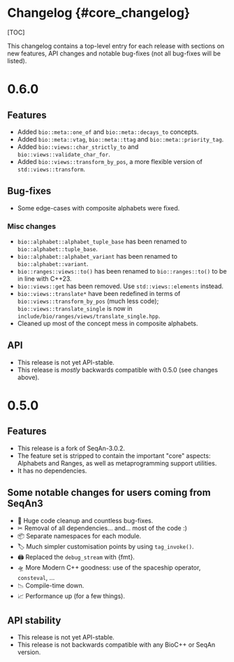 # Changelog {#core_changelog}

[TOC]

This changelog contains a top-level entry for each release with sections on new features, API changes and notable
bug-fixes (not all bug-fixes will be listed).

# 0.6.0

## Features

* Added `bio::meta::one_of` and `bio::meta::decays_to` concepts.
* Added `bio::meta::vtag`, `bio::meta::ttag` and `bio::meta::priority_tag`.
* Added `bio::views::char_strictly_to` and `bio::views::validate_char_for`.
* Added `bio::views::transform_by_pos`, a more flexible version of `std::views::transform`.

## Bug-fixes

* Some edge-cases with composite alphabets were fixed.

### Misc changes

* `bio::alphabet::alphabet_tuple_base` has been renamed to `bio::alphabet::tuple_base`.
* `bio::alphabet::alphabet_variant` has been renamed to `bio::alphabet::variant`.
* `bio::ranges::views::to()` has been renamed to `bio::ranges::to()` to be in line with C++23.
* `bio::views::get` has been removed. Use `std::views::elements` instead.
* `bio::views::translate*` have been redefined in terms of `bio::views::transform_by_pos` (much less code); `bio::views::translate_single` is now in `include/bio/ranges/views/translate_single.hpp`.
* Cleaned up most of the concept mess in composite alphabets.


## API

* This release is not yet API-stable.
* This release is *mostly* backwards compatible with 0.5.0 (see changes above).


# 0.5.0

## Features

* This release is a fork of SeqAn-3.0.2.
* The feature set is stripped to contain the important "core" aspects: Alphabets and Ranges, as well as metaprogramming support utilities.
* It has no dependencies.

## Some notable changes for users coming from SeqAn3

* 🧹 Huge code cleanup and countless bug-fixes.
* ✂ Removal of all dependencies… and… most of the code :)
* 📦 Separate namespaces for each module.
* 🏷 Much simpler customisation points by using `tag_invoke()`.
* 🖨 Replaced the `debug_stream` with {fmt}.
* 🛸 More Modern C++ goodness: use of the spaceship operator, `consteval`, …
* 📉 Compile-time down.
* 📈 Performance up (for a few things).

## API stability

* This release is not yet API-stable.
* This release is not backwards compatible with any BioC++ or SeqAn version.

